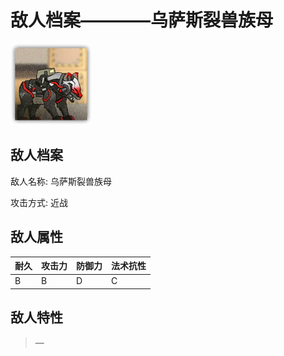 # 敌人档案————乌萨斯裂兽族母

![乌萨斯裂兽族母](./eneIcons/乌萨斯裂兽族母.png)

## 敌人档案

敌人名称: 乌萨斯裂兽族母

攻击方式: 近战

## 敌人属性

| 耐久      | 攻击力  | 防御力 | 法术抗性 |
|---------|------|-----|------|
| B | B | D | C |

## 敌人特性
> —
